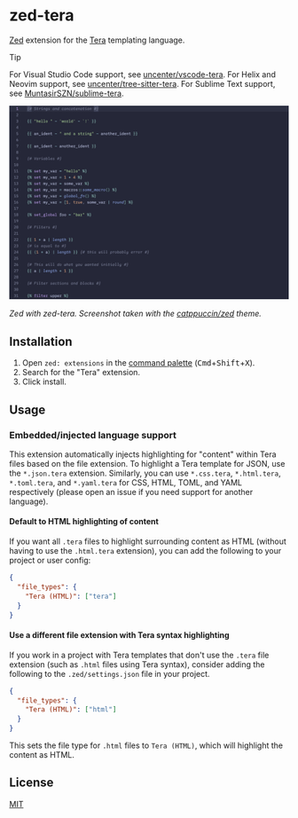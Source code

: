 # zed-tera

[Zed](https://github.com/zed-industries/zed) extension for the [Tera](https://keats.github.io/tera/) templating language.

> [!TIP]
> For Visual Studio Code support, see [uncenter/vscode-tera](https://github.com/uncenter/vscode-tera). For Helix and Neovim support, see [uncenter/tree-sitter-tera](https://github.com/uncenter/tree-sitter-tera). For Sublime Text support, see [MuntasirSZN/sublime-tera](https://github.com/MuntasirSZN/sublime-tera).

![Screenshot of highlighted sample Tera code in Zed with the zed-tera extension installed](./assets/preview.png)

_Zed with zed-tera. Screenshot taken with the [catppuccin/zed](https://github.com/catppuccin/zed) theme._

## Installation

1. Open `zed: extensions` in the [command palette](https://zed.dev/docs/getting-started#command-palette) (<kbd>Cmd</kbd>+<kbd>Shift</kbd>+<kbd>X</kbd>).
2. Search for the "Tera" extension.
3. Click install.

## Usage

### Embedded/injected language support

This extension automatically injects highlighting for "content" within Tera files based on the file extension. To highlight a Tera template for JSON, use the `*.json.tera` extension. Similarly, you can use `*.css.tera`, `*.html.tera`, `*.toml.tera`, and `*.yaml.tera` for CSS, HTML, TOML, and YAML respectively (please open an issue if you need support for another language).

#### Default to HTML highlighting of content

If you want all `.tera` files to highlight surrounding content as HTML (without having to use the `.html.tera` extension), you can add the following to your project or user config:

```json
{
  "file_types": {
    "Tera (HTML)": ["tera"]
  }
}
```

#### Use a different file extension with Tera syntax highlighting

If you work in a project with Tera templates that don't use the `.tera` file extension (such as `.html` files using Tera syntax), consider adding the following to the `.zed/settings.json` file in your project.

```json
{
  "file_types": {
    "Tera (HTML)": ["html"]
  }
}
```

This sets the file type for `.html` files to `Tera (HTML)`, which will highlight the content as HTML.

## License

[MIT](LICENSE)

